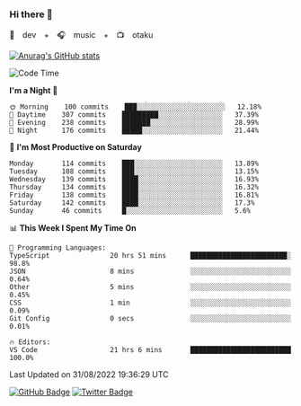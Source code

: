 ### Hi there 👋

🚀　dev　+　🎧　music　+　📺　otaku


[![Anurag's GitHub stats](https://github-readme-stats.vercel.app/api?username=koheitasaka&count_private=true&show_icons=true&theme=monokai)](https://github.com/koheitasaka/github-readme-stats)

<!--START_SECTION:waka-->
![Code Time](http://img.shields.io/badge/Code%20Time-1%2C049%20hrs%2020%20mins-blue)

**I'm a Night 🦉** 

```text
🌞 Morning    100 commits    ███░░░░░░░░░░░░░░░░░░░░░░   12.18% 
🌆 Daytime    307 commits    █████████░░░░░░░░░░░░░░░░   37.39% 
🌃 Evening    238 commits    ███████░░░░░░░░░░░░░░░░░░   28.99% 
🌙 Night      176 commits    █████░░░░░░░░░░░░░░░░░░░░   21.44%

```
📅 **I'm Most Productive on Saturday** 

```text
Monday       114 commits    ███░░░░░░░░░░░░░░░░░░░░░░   13.89% 
Tuesday      108 commits    ███░░░░░░░░░░░░░░░░░░░░░░   13.15% 
Wednesday    139 commits    ████░░░░░░░░░░░░░░░░░░░░░   16.93% 
Thursday     134 commits    ████░░░░░░░░░░░░░░░░░░░░░   16.32% 
Friday       138 commits    ████░░░░░░░░░░░░░░░░░░░░░   16.81% 
Saturday     142 commits    ████░░░░░░░░░░░░░░░░░░░░░   17.3% 
Sunday       46 commits     █░░░░░░░░░░░░░░░░░░░░░░░░   5.6%

```


📊 **This Week I Spent My Time On** 

```text
💬 Programming Languages: 
TypeScript               20 hrs 51 mins      ████████████████████████░   98.8% 
JSON                     8 mins              ░░░░░░░░░░░░░░░░░░░░░░░░░   0.64% 
Other                    5 mins              ░░░░░░░░░░░░░░░░░░░░░░░░░   0.45% 
CSS                      1 min               ░░░░░░░░░░░░░░░░░░░░░░░░░   0.09% 
Git Config               0 secs              ░░░░░░░░░░░░░░░░░░░░░░░░░   0.01%

🔥 Editors: 
VS Code                  21 hrs 6 mins       █████████████████████████   100.0%

```


 Last Updated on 31/08/2022 19:36:29 UTC
<!--END_SECTION:waka-->

[![GitHub Badge](https://img.shields.io/badge/GitHub-100000?style=for-the-badge&logo=github&logoColor=white)](https://github.com/koheitasaka)
[![Twitter Badge](https://img.shields.io/badge/Twitter-1DA1F2?style=for-the-badge&logo=twitter&logoColor=white)](https://twitter.com/sleep_asleep_)
